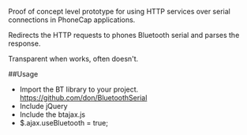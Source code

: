 Proof of concept level prototype for using HTTP services over serial connections in PhoneCap applications.

Redirects the HTTP requests to phones Bluetooth serial and parses the response.

Transparent when works, often doesn't. 

##Usage

- Import the BT library to your project. https://github.com/don/BluetoothSerial
- Include jQuery
- Include the btajax.js 
- $.ajax.useBluetooth = true;
